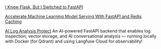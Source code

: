 [I Knew Flask, But I Switched to FastAPI](https://medium.com/@gentroyal/i-knew-flask-but-i-switched-to-fastapi-and-yes-it-hurt-a-little-97652d4076ca)

[Accelerate Machine Learning Model Serving With FastAPI and Redis Caching](https://www.analyticsvidhya.com/blog/2025/06/ml-model-serving/)

[AI Log Analysis Project](https://github.com/nthanhdo2610/ai-log-analysis)
An AI-powered FastAPI backend that enables log inspection, vector storage, and AI conversational analysis — running locally with Docker (for Qdrant) and using Langfuse Cloud for observability!
